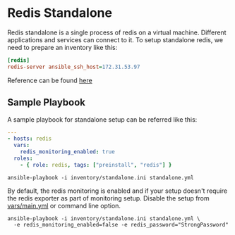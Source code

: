 # Redis Standalone

Redis standalone is a single process of redis on a virtual machine. Different applications and services can connect to it. To setup standalone redis, we need to prepare an inventory like this:

```ini
[redis]
redis-server ansible_ssh_host=172.31.53.97
```

Reference can be found [here](../inventory/standalone.ini)

## Sample Playbook

A sample playbook for standalone setup can be referred like this:

```yaml
---
- hosts: redis
  vars:
    redis_monitoring_enabled: true
  roles:
    - { role: redis, tags: ["preinstall", "redis"] }
```

```shell
ansible-playbook -i inventory/standalone.ini standalone.yml
```

By default, the redis monitoring is enabled and if your setup doesn't require the redis exporter as part of monitoring setup. Disable the setup from [vars/main.yml](../roles/redis/vars/main.yml) or command line option.

```shell
ansible-playbook -i inventory/standalone.ini standalone.yml \
  -e redis_monitoring_enabled=false -e redis_password="StrongPassword"
```
